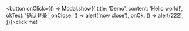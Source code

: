 <button onClick={() => Modal.show({
                title: 'Demo',
                content: 'Hello world!',
                okText: '确认登录',
                onClose: () => alert('now close'),
                onOk: () => alert(222),
            })}>click me!</button>
